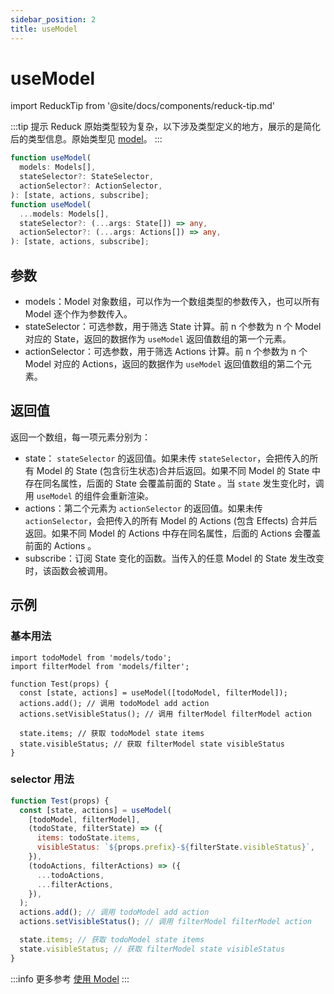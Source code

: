 ```yaml
---
sidebar_position: 2
title: useModel
---
```


# useModel

import ReduckTip from '@site/docs/components/reduck-tip.md'

<ReduckTip />

:::tip 提示
Reduck 原始类型较为复杂，以下涉及类型定义的地方，展示的是简化后的类型信息。原始类型见 [model](https://github.com/modern-js-dev/reduck/blob/main/packages/store/src/model/useModel.ts)。
:::


```ts
function useModel(
  models: Models[],
  stateSelector?: StateSelector,
  actionSelector?: ActionSelector,
): [state, actions, subscribe];
function useModel(
  ...models: Models[],
  stateSelector?: (...args: State[]) => any,
  actionSelector?: (...args: Actions[]) => any,
): [state, actions, subscribe];
```


## 参数

- models：Model 对象数组，可以作为一个数组类型的参数传入，也可以所有 Model 逐个作为参数传入。
- stateSelector：可选参数，用于筛选 State 计算。前 n 个参数为 n 个 Model 对应的 State，返回的数据作为 `useModel` 返回值数组的第一个元素。
- actionSelector：可选参数，用于筛选 Actions 计算。前 n 个参数为 n 个 Model 对应的 Actions，返回的数据作为 `useModel` 返回值数组的第二个元素。


## 返回值

返回一个数组，每一项元素分别为：

- state： `stateSelector` 的返回值。如果未传 `stateSelector`，会把传入的所有 Model 的 State (包含衍生状态)合并后返回。如果不同 Model 的 State 中存在同名属性，后面的 State 会覆盖前面的 State 。当 `state` 发生变化时，调用 `useModel` 的组件会重新渲染。
- actions：第二个元素为 `actionSelector` 的返回值。如果未传 `actionSelector`，会把传入的所有 Model 的 Actions (包含 Effects) 合并后返回。如果不同 Model 的 Actions 中存在同名属性，后面的 Actions 会覆盖前面的 Actions 。
- subscribe：订阅 State 变化的函数。当传入的任意 Model 的 State 发生改变时，该函数会被调用。

## 示例

### 基本用法

```tsx
import todoModel from 'models/todo';
import filterModel from 'models/filter';

function Test(props) {
  const [state, actions] = useModel([todoModel, filterModel]);
  actions.add(); // 调用 todoModel add action
  actions.setVisibleStatus(); // 调用 filterModel filterModel action

  state.items; // 获取 todoModel state items
  state.visibleStatus; // 获取 filterModel state visibleStatus
}
```

### selector 用法

```js
function Test(props) {
  const [state, actions] = useModel(
    [todoModel, filterModel],
    (todoState, filterState) => ({
      items: todoState.items,
      visibleStatus: `${props.prefix}-${filterState.visibleStatus}`,
    }),
    (todoActions, filterActions) => ({
      ...todoActions,
      ...filterActions,
    }),
  );
  actions.add(); // 调用 todoModel add action
  actions.setVisibleStatus(); // 调用 filterModel filterModel action

  state.items; // 获取 todoModel state items
  state.visibleStatus; // 获取 filterModel state visibleStatus
}
```

:::info 更多参考
[使用 Model](/docs/guides/features/model/use-model)
:::
